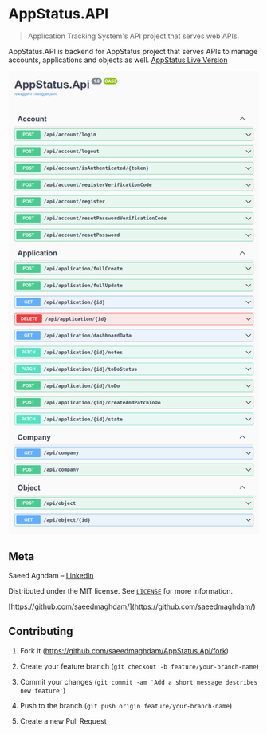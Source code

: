
  
# AppStatus.API
> Application Tracking System's API project that serves web APIs.

AppStatus.API is backend for AppStatus project that serves APIs to manage accounts, applications and objects as well.
[AppStatus Live Version](https://google.com)

![APIs](https://raw.githubusercontent.com/saeedmaghdam/AppStatus.Api/master/docs/api.png)

## Meta
Saeed Aghdam – [Linkedin][linkedin]

Distributed under the MIT license. See [``LICENSE``][github-license] for more information.

[https://github.com/saeedmaghdam/](https://github.com/saeedmaghdam/)

## Contributing

1. Fork it (<https://github.com/saeedmaghdam/AppStatus.Api/fork>)
2. Create your feature branch (`git checkout -b feature/your-branch-name`)
3. Commit your changes (`git commit -am 'Add a short message describes new feature'`)
4. Push to the branch (`git push origin feature/your-branch-name`)

5. Create a new Pull Request

<!-- Markdown link & img dfn's -->

[linkedin]:https://www.linkedin.com/in/saeedmaghdam/
[nuget-page]:https://www.nuget.org/packages/AppStatus.Api
[github]: https://github.com/saeedmaghdam/
[github-page]: https://github.com/saeedmaghdam/AppStatus.Api/
[github-license]: https://raw.githubusercontent.com/saeedmaghdam/AppStatus.Api/master/LICENSE
[CHANGELOG.md]: https://github.com/saeedmaghdam/AppStatus.Api/blob/master/CHANGELOG.md
